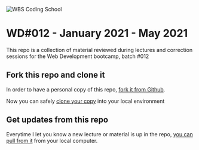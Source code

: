 ![WBS Coding School](https://mlsf03rmjfdn.i.optimole.com/fVWTwdQ.Z_5R~130ed/w:auto/h:auto/q:90/https://www.wbscodingschool.com/files/WBS_CODING_SCHOOL_logo.svg)

# WD#012 - January 2021 - May 2021

This repo is a collection of material reviewed during lectures and correction sessions for the Web Development bootcamp, batch #012

## Fork this repo and clone it

In order to have a personal copy of this repo, [fork it from Github](https://docs.github.com/en/github/getting-started-with-github/fork-a-repo).

Now you can safely [clone your copy](https://docs.github.com/en/github/creating-cloning-and-archiving-repositories/cloning-a-repository) into your local environment

## Get updates from this repo

Everytime I let you know a new lecture or material is up in the repo, [you can pull from it](https://docs.github.com/en/github/collaborating-with-issues-and-pull-requests/syncing-a-fork) from your local computer.
